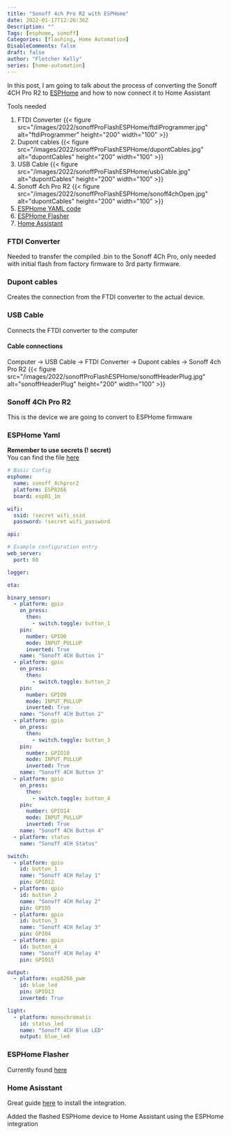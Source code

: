 ```yaml
---
title: "Sonoff 4ch Pro R2 with ESPHome"
date: 2022-01-17T12:26:36Z
Description: ""
Tags: [esphome, sonoff]
Categories: [flashing, Home Automation]
DisableComments: false
draft: false
author: "Fletcher Kelly"
series: [home-automation]
---
```


In this post, I am going to talk about the process of converting the Sonoff 4CH Pro R2 to [ESPHome](https://esphome.io) and how to now connect it to Home Assistant

Tools needed  

1. FTDI Converter {{< figure src="/images/2022/sonoffProFlashESPHome/ftdiProgrammer.jpg" alt="ftdiProgrammer" height="200" width="100" >}}
1. Dupont cables {{< figure src="/images/2022/sonoffProFlashESPHome/dupontCables.jpg" alt="dupontCables" height="200" width="100" >}}
1. USB Cable {{< figure src="/images/2022/sonoffProFlashESPHome/usbCable.jpg" alt="dupontCables" height="200" width="100" >}}
1. Sonoff 4ch Pro R2 {{< figure src="/images/2022/sonoffProFlashESPHome/sonoff4chOpen.jpg" alt="dupontCables" height="200" width="100" >}}
1. [ESPHome YAML code](/blog/home-automation/2022/sonoff4chpror2esphome/sonoff-pro-4ch-test.yaml)
1. [ESPHome Flasher](https://github.com/esphome/esphome-flasher)
1. [Home Assistant](https://home-assistant.io)

### FTDI  Converter

Needed to transfer the compiled .bin to the Sonoff 4Ch Pro, only needed with initial flash from factory firmware to 3rd party firmware.

### Dupont cables  

Creates the connection from the FTDI converter to the actual device.

### USB Cable

Connects the FTDI converter to the computer

#### Cable connections

Computer → USB Cable → FTDI Converter → Dupont cables → Sonoff 4ch Pro R2
{{< figure src="/images/2022/sonoffProFlashESPHome/sonoffHeaderPlug.jpg" alt="sonoffHeaderPlug" height="200" width="100" >}}  

### Sonoff 4Ch Pro R2

This is the device we are going to convert to ESPHome firmware

### ESPHome Yaml

**Remember to use secrets (! secret)**  
You can find the file [here](/blog/home-automation/2022/sonoff4chpror2esphome/sonoff-pro-4ch-test.yaml)

```yml
# Basic Config
esphome:
  name: sonoff_4chpror2
  platform: ESP8266
  board: esp01_1m

wifi:
  ssid: !secret wifi_ssid
  password: !secret wifi_password

api:

# Example configuration entry
web_server:
  port: 80

logger:

ota:

binary_sensor:
  - platform: gpio
    on_press:
      then:
        - switch.toggle: button_1
    pin:
      number: GPIO0
      mode: INPUT_PULLUP
      inverted: True
    name: "Sonoff 4CH Button 1"
  - platform: gpio
    on_press:
      then:
        - switch.toggle: button_2
    pin:
      number: GPIO9
      mode: INPUT_PULLUP
      inverted: True
    name: "Sonoff 4CH Button 2"
  - platform: gpio
    on_press:
      then:
        - switch.toggle: button_3
    pin:
      number: GPIO10
      mode: INPUT_PULLUP
      inverted: True
    name: "Sonoff 4CH Button 3"
  - platform: gpio
    on_press:
      then:
        - switch.toggle: button_4
    pin:
      number: GPIO14
      mode: INPUT_PULLUP
      inverted: True
    name: "Sonoff 4CH Button 4"
  - platform: status
    name: "Sonoff 4CH Status"

switch:
  - platform: gpio
    id: button_1
    name: "Sonoff 4CH Relay 1"
    pin: GPIO12
  - platform: gpio
    id: button_2
    name: "Sonoff 4CH Relay 2"
    pin: GPIO5
  - platform: gpio
    id: button_3
    name: "Sonoff 4CH Relay 3"
    pin: GPIO4
  - platform: gpio
    id: button_4
    name: "Sonoff 4CH Relay 4"
    pin: GPIO15

output:
  - platform: esp8266_pwm
    id: blue_led
    pin: GPIO13
    inverted: True

light:
  - platform: monochromatic
    id: status_led
    name: "Sonoff 4CH Blue LED"
    output: blue_led
```

### ESPHome Flasher  

Currently found [here](https://github.com/esphome/ESPHome-Flasher)  

### Home Asisstant  

Great guide [here](https://esphome.io/guides/getting_started_hassio.html) to install the integration.

Added the flashed ESPHome device to Home Assistant using the ESPHome integration
